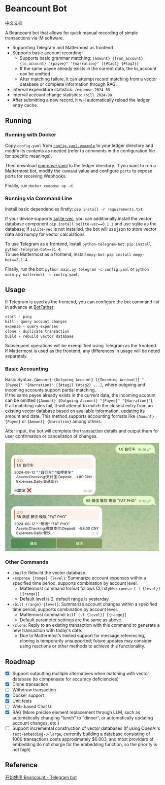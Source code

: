 # Beancount Bot
[中文文档](README_zh.md)

A Beancount bot that allows for quick manual recording of simple transactions via IM software.

* Supporting Telegram and Mattermost as frontend
* Supports basic account recording:
    * Supports basic grammar matching: `{amount} {from_account} {to_account} "{payee}" "{narration}" [{#tag1} {#tag2}]`
    * If the same payee already exists in the current data, the to_account can be omitted.
    * After matching failure, it can attempt record matching from a vector database or complete information through RAG.
* Interval expenditure statistics: `/expense 2024-08`
* Interval account change statistics: `/bill 2024-08`
* After submitting a new record, it will automatically reload the ledger entry cache.

## Running
### Running with Docker
Copy `config.yaml` from [`config.yaml.example`](config.yaml.example) to your ledger directory and modify its contents as needed (refer to comments in the configuration file for specific meanings).

Then download [compose.yaml](compose.yaml) to the ledger directory. If you want to run a Mattermost bot, modify the `command` value and configure `ports` to expose ports for receiving Webhooks.

Finally, run `docker compose up -d`.

### Running via Command Line
Install basic dependencies firstly: `pip install -r requirements.txt`

If your device supports [sqlite-vec](https://github.com/asg017/sqlite-vec), you can additionally install the vector database component `pip install sqlite-vec==0.1.1` and use sqlite as the database; if `sqlite-vec` is not installed, the bot will use json to store vector data and numpy for vector calculations.

To use Telegram as a frontend, install `python-telegram-bot`: `pip install python-telegram-bot==21.4`;  
To use Mattermost as a frontend, install `mmpy-bot`: `pip install mmpy-bot==2.1.4`.

Finally, run the bot: `python main.py telegram -c config.yaml` or `python main.py mattermost -c config.yaml`.

## Usage
If Telegram is used as the frontend, you can configure the bot command list in advance at [BotFather](https://telegram.me/BotFather):

```
start - ping
bill - query account changes
expense - query expenses
clone - duplicate transaction
build - rebuild vector database
```

Subsequent operations will be exemplified using Telegram as the frontend. If Mattermost is used as the frontend, any differences in usage will be noted separately.

### Basic Accounting
Basic Syntax: `{Amount} {Outgoing Account} [{Incoming Account}] "{Payee}" "{Narration}" [{#tag1} {#tag2} ...]`, where outgoing and incoming accounts support partial matching.  
If the same payee already exists in the current data, the incoming account can be omitted (`{Amount} {Outgoing Account} "{Payee}" "{Narration}"`);  
If all matching rules fail, it will attempt to match the closest entry from an existing vector database based on available information, updating its amount and date. This method supports accounting formats like `{Amount} {Payee}` or `{Amount} {Narration}` among others.

After input, the bot will complete the transaction details and output them for user confirmation or cancellation of changes.

<img src="example/basic_record.png" alt="basic example of accounting" width="500" height="350">

### Other Commands
* `/build`: Rebuild the vector database.
* `/expense {range} {level}`: Summarize account expenses within a specified time period, supports combination by account level.
    * Mattermost command format follows CLI style: `expense [-l {level}] [{range}]`
    * Default level is 2, default range is yesterday.
* `/bill {range} {level}`: Summarize account changes within a specified time period, supports combination by account level.
    * Mattermost command: `bill [-l {level}] [{range}]`
    * Default parameter settings are the same as above.
* `/clone`: Reply to an existing transaction with this command to generate a new transaction with today's date.
    * Due to Mattermost's limited support for message referencing, cloning is temporarily unsupported; future updates may consider using reactions or other methods to achieve this functionality.

## Roadmap
- [x] Support outputting multiple alternatives when matching with vector database (to compensate for accuracy deficiencies)
- [x] Clone transaction
- [ ] Withdraw transaction
- [x] Docker support
- [x] Unit tests
- [ ] Web-based Chat UI
- [x] RAG (More precise element replacement through LLM, such as automatically changing "lunch" to "dinner", or automatically updating account changes, etc.)
- [ ] Support incremental construction of vector databases (If using OpenAI's `text-embedding-3-large`, currently building a database consisting of 1000 transactions costs approximately $0.003, and most providers of embedding do not charge for the embedding function, so the priority is not high)

## Reference
[开始使用 Beancount - Telegram bot](https://blog.stdioa.com/2020/09/using-beancount/#telegram-bot)
